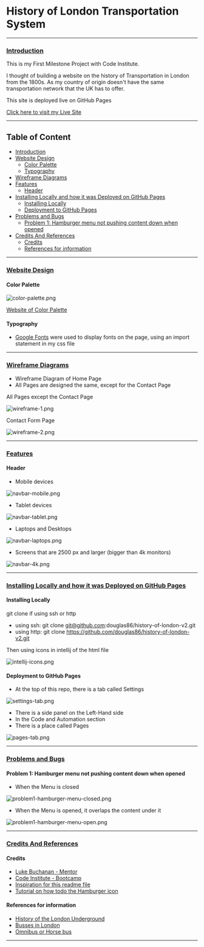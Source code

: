 # History of London Transportation System

---

### [Introduction](#table-of-content)

This is my First Milestone Project with Code Institute.

I thought of building a website on the history of Transportation in London from the 1800s. As my country of origin
doesn't have the same transportation network that the UK has to offer.

This site is deployed live on GitHub Pages

[Click here to visit my Live Site](https://douglas86.github.io/history-of-london-v2/)

[//]: # "When ready use this site to insert a screenshot of my website on all devices"
[//]: # "https://ui.dev/amiresponsive?url=https://douglas86.github.io/history-of-london-v2/index.html"

---

## Table of Content

- [Introduction](#introduction)
- [Website Design](#website-design)
  - [Color Palette](#color-palette)
  - [Typography](#typography)
- [Wireframe Diagrams](#wireframe-diagrams)
- [Features](#features)
  - [Header](#header)
- [Installing Locally and how it was Deployed on GitHub Pages](#installing-locally-and-how-it-was-deployed-on-github-pages)
  - [Installing Locally](#installing-locally)
  - [Deployment to GitHub Pages](#deployment-to-github-pages)
- [Problems and Bugs](#problems-and-bugs)
  - [Problem 1: Hamburger menu not pushing content down when opened](#problem-1-hamburger-menu-not-pushing-content-down-when-opened)
- [Credits And References](#credits-and-references)
  - [Credits](#credits)
  - [References for information](#references-for-information)

---

### [Website Design](#table-of-content)

#### Color Palette

![color-palette.png](assets%2Fimages%2Freadme%2Fwebsite-design%2Fcolor-palette.png)

[Website of Color Palette](https://mycolor.space/?hex=%23D6B65E&sub=1)

#### Typography

- [Google Fonts](https://fonts.google.com/specimen/Dancing+Script?preview.text=History%20of%20London%20Transport&preview.text_type=custom) were used to display fonts on the page, using an
  import statement in my css file

---

### [Wireframe Diagrams](#table-of-content)

- Wireframe Diagram of Home Page
- All Pages are designed the same, except for the Contact Page

All Pages except the Contact Page

![wireframe-1.png](assets%2Fimages%2Freadme%2Fwireframe-diagrams%2Fwireframe-1.png)

Contact Form Page

![wireframe-2.png](assets%2Fimages%2Freadme%2Fwireframe-diagrams%2Fwireframe-2.png)

---

### [Features](#table-of-content)

#### Header

- Mobile devices

![navbar-mobile.png](assets%2Fimages%2Freadme%2Ffeatures%2Fnavbar-mobile.png)

- Tablet devices

![navbar-tablet.png](assets%2Fimages%2Freadme%2Ffeatures%2Fnavbar-tablet.png)

- Laptops and Desktops

![navbar-laptops.png](assets%2Fimages%2Freadme%2Ffeatures%2Fnavbar-laptops.png)

- Screens that are 2500 px and larger (bigger than 4k monitors)

![navbar-4k.png](assets%2Fimages%2Freadme%2Ffeatures%2Fnavbar-4k.png)

---

### [Installing Locally and how it was Deployed on GitHub Pages](#table-of-content)

#### Installing Locally

git clone if using ssh or http

- using ssh: git clone git@github.com:douglas86/history-of-london-v2.git
- using http: git clone https://github.com/douglas86/history-of-london-v2.git

Then using icons in intellij of the html file

![intellij-icons.png](assets%2Fimages%2Freadme%2Finstalling-deployment%2Fintellij-icons.png)

#### Deployment to GitHub Pages

- At the top of this repo, there is a tab called Settings

![settings-tab.png](assets%2Fimages%2Freadme%2Finstalling-deployment%2Fsettings-tab.png)

- There is a side panel on the Left-Hand side
- In the Code and Automation section
- There is a place called Pages

![pages-tab.png](assets%2Fimages%2Freadme%2Finstalling-deployment%2Fpages-tab.png)

---

### [Problems and Bugs](#table-of-content)

#### Problem 1: Hamburger menu not pushing content down when opened

- When the Menu is closed

![problem1-hamburger-menu-closed.png](assets%2Fimages%2Freadme%2Fproblems-and-bugs%2Fproblem1-hamburger-menu-closed.png)

- When the Menu is opened, it overlaps the content under it

![problem1-hamburger-menu-open.png](assets%2Fimages%2Freadme%2Fproblems-and-bugs%2Fproblem1-hamburger-menu-open.png)

---

### [Credits And References](#table-of-content)

#### Credits

- [Luke Buchanan - Mentor](https://www.linkedin.com/in/lukebuchanan67/)
- [Code Institute - Bootcamp](https://codeinstitute.net/)
- [Inspiration for this readme file](https://github.com/PedroCristo/portfolio_project_1#languages-used)
- [Tutorial on how todo the Hamburger icon](https://www.youtube.com/watch?v=g6Kr1srawjc)

#### References for information

- [History of the London Underground](https://en.wikipedia.org/wiki/History_of_the_London_Underground)
- [Busses in London](https://en.wikipedia.org/wiki/Buses_in_London)
- [Omnibus or Horse bus](https://en.wikipedia.org/wiki/Horsebus#:~:text=A%20horse%2Dbus%20or%20horse,means%20of%20transportation%20in%20cities.)

---

